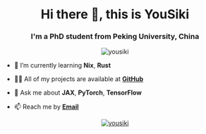 <h1 align="center">Hi there 👋, this is YouSiki</h1>
<h3 align="center">I'm a PhD student from Peking University, China</h3>

<p align="center"> <img src="https://komarev.com/ghpvc/?username=yousiki&label=Profile%20views&color=0e75b6&style=flat" alt="yousiki" /> </p>

- 🌱 I’m currently learning **Nix**, **Rust**

- 👨‍💻 All of my projects are available at [**GitHub**](https://github.com/YOUSIKI?tab=repositories)

- 💬 Ask me about **JAX**, **PyTorch**, **TensorFlow**

- 📫 Reach me by [**Email**](mailto:you.siki@outlook.com)

<p align="center"> <a href="https://github.com/ryo-ma/github-profile-trophy"><img src="https://github-profile-trophy.vercel.app/?username=yousiki&column=8" alt="yousiki" /></a> </p>
